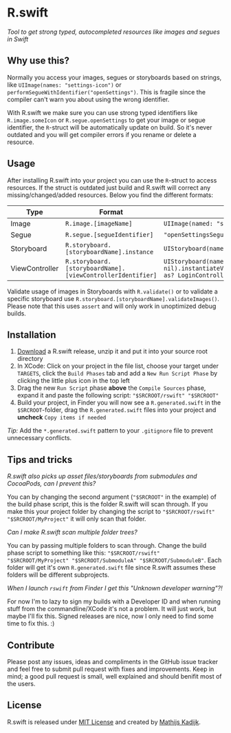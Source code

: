 # R.swift
_Tool to get strong typed, autocompleted resources like images and segues in Swift_

## Why use this?

Normally you access your images, segues or storyboards based on strings, like `UIImage(names: "settings-icon")` or `performSegueWithIdentifier("openSettings")`. This is fragile since the compiler can't warn you about using the wrong identifier.

With R.swift we make sure you can use strong typed identifiers like `R.image.someIcon` or `R.segue.openSettings` to get your image or segue identifier, the `R`-struct will be automatically update on build. So it's never outdated and you will get compiler errors if you rename or delete a resource.

## Usage

After installing R.swift into your project you can use the `R`-struct to access resources. If the struct is outdated just build and R.swift will correct any missing/changed/added resources. Below you find the different formats:

Type           | Format                                                     | Without R.swift                           | With R.swift
---------------|------------------------------------------------------------|-------------------------------------------|-----------------------------
Image          | `R.image.[imageName]`                                      | `UIImage(named: "settings-icon")`         | `R.image.settingsIcon`
Segue          | `R.segue.[segueIdentifier]`                                | `"openSettingsSegue"`                     | `R.segue.openSettingsSegue`
Storyboard     | `R.storyboard.[storyboardName].instance`                   | `UIStoryboard(name: "Main", bundle: nil)` | `R.storyboard.main.instance`
ViewController | `R.storyboard.[storyboardName].[viewControllerIdentifier]` | `UIStoryboard(name: "Main", bundle: nil).instantiateViewControllerWithIdentifier("LoginController") as? LoginController` | `R.storyboard.main.loginController`

Validate usage of images in Storyboards with `R.validate()` or to validate a specific storyboard use `R.storyboard.[storyboardName].validateImages()`. Please note that this uses `assert` and will only work in unoptimized debug builds.

## Installation

1. [Download](https://github.com/mac-cain13/R.swift/releases) a R.swift release, unzip it and put it into your source root directory
2. In XCode: Click on your project in the file list, choose your target under `TARGETS`, click the `Build Phases` tab and add a `New Run Script Phase` by clicking the little plus icon in the top left
3. Drag the new `Run Script` phase **above** the `Compile Sources` phase, expand it and paste the following script: `"$SRCROOT/rswift" "$SRCROOT"`
4. Build your project, in Finder you will now see a `R.generated.swift` in the `$SRCROOT`-folder, drag the `R.generated.swift` files into your project and **uncheck** `Copy items if needed`

_Tip:_ Add the `*.generated.swift` pattern to your `.gitignore` file to prevent unnecessary conflicts.

## Tips and tricks

*R.swift also picks up asset files/storyboards from submodules and CocoaPods, can I prevent this?*

You can by changing the second argument (`"$SRCROOT"` in the example) of the build phase script, this is the folder R.swift will scan through. If you make this your project folder by changing the script to `"$SRCROOT/rswift" "$SRCROOT/MyProject"` it will only scan that folder.

*Can I make R.swift scan multiple folder trees?*

You can by passing multiple folders to scan through. Change the build phase script to something like this: `"$SRCROOT/rswift" "$SRCROOT/MyProject" "$SRCROOT/SubmoduleA" "$SRCROOT/SubmoduleB"`. Each folder will get it's own `R.generated.swift` file since R.swift assumes these folders will be different subprojects.

*When I launch `rswift` from Finder I get this "Unknown developer warning"?!*

For now I'm to lazy to sign my builds with a Developer ID and when running stuff from the commandline/XCode it's not a problem. It will just work, but maybe I'll fix this. Signed releases are nice, now I only need to find some time to fix this. :)

## Contribute

Please post any issues, ideas and compliments in the GitHub issue tracker and feel free to submit pull request with fixes and improvements. Keep in mind; a good pull request is small, well explained and should benifit most of the users.

## License

R.swift is released under [MIT License](License) and created by [Mathijs Kadijk](https://github.com/mac-cain13).
